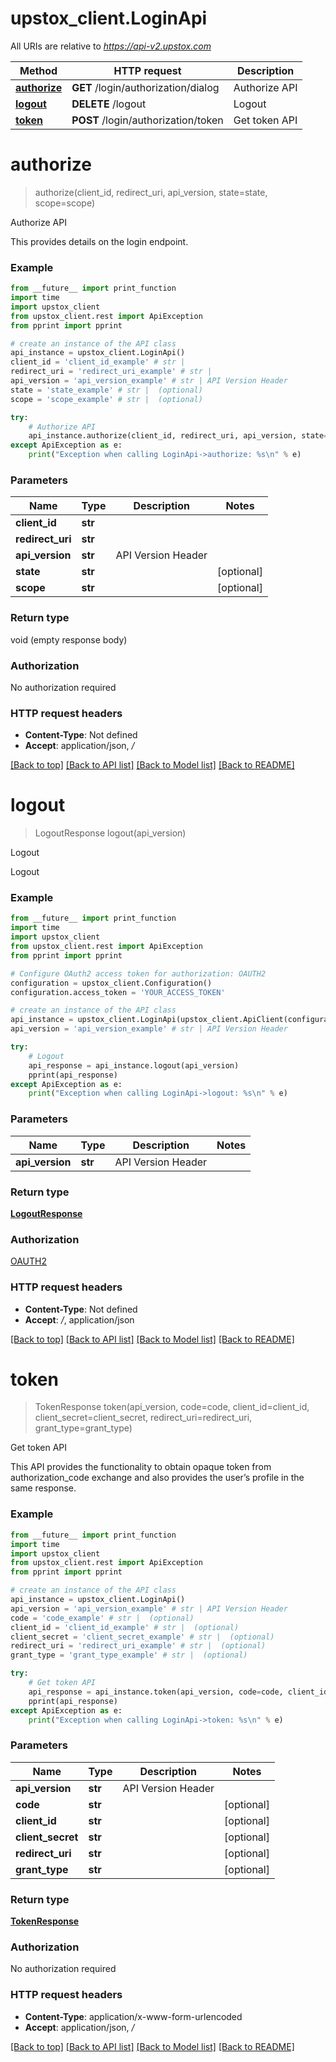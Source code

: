 # upstox_client.LoginApi

All URIs are relative to *https://api-v2.upstox.com*

Method | HTTP request | Description
------------- | ------------- | -------------
[**authorize**](LoginApi.md#authorize) | **GET** /login/authorization/dialog | Authorize API
[**logout**](LoginApi.md#logout) | **DELETE** /logout | Logout
[**token**](LoginApi.md#token) | **POST** /login/authorization/token | Get token API

# **authorize**
> authorize(client_id, redirect_uri, api_version, state=state, scope=scope)

Authorize API

This provides details on the login endpoint.

### Example
```python
from __future__ import print_function
import time
import upstox_client
from upstox_client.rest import ApiException
from pprint import pprint

# create an instance of the API class
api_instance = upstox_client.LoginApi()
client_id = 'client_id_example' # str | 
redirect_uri = 'redirect_uri_example' # str | 
api_version = 'api_version_example' # str | API Version Header
state = 'state_example' # str |  (optional)
scope = 'scope_example' # str |  (optional)

try:
    # Authorize API
    api_instance.authorize(client_id, redirect_uri, api_version, state=state, scope=scope)
except ApiException as e:
    print("Exception when calling LoginApi->authorize: %s\n" % e)
```

### Parameters

Name | Type | Description  | Notes
------------- | ------------- | ------------- | -------------
 **client_id** | **str**|  | 
 **redirect_uri** | **str**|  | 
 **api_version** | **str**| API Version Header | 
 **state** | **str**|  | [optional] 
 **scope** | **str**|  | [optional] 

### Return type

void (empty response body)

### Authorization

No authorization required

### HTTP request headers

 - **Content-Type**: Not defined
 - **Accept**: application/json, */*

[[Back to top]](#) [[Back to API list]](../README.md#documentation-for-api-endpoints) [[Back to Model list]](../README.md#documentation-for-models) [[Back to README]](../README.md)

# **logout**
> LogoutResponse logout(api_version)

Logout

Logout

### Example
```python
from __future__ import print_function
import time
import upstox_client
from upstox_client.rest import ApiException
from pprint import pprint

# Configure OAuth2 access token for authorization: OAUTH2
configuration = upstox_client.Configuration()
configuration.access_token = 'YOUR_ACCESS_TOKEN'

# create an instance of the API class
api_instance = upstox_client.LoginApi(upstox_client.ApiClient(configuration))
api_version = 'api_version_example' # str | API Version Header

try:
    # Logout
    api_response = api_instance.logout(api_version)
    pprint(api_response)
except ApiException as e:
    print("Exception when calling LoginApi->logout: %s\n" % e)
```

### Parameters

Name | Type | Description  | Notes
------------- | ------------- | ------------- | -------------
 **api_version** | **str**| API Version Header | 

### Return type

[**LogoutResponse**](LogoutResponse.md)

### Authorization

[OAUTH2](../README.md#OAUTH2)

### HTTP request headers

 - **Content-Type**: Not defined
 - **Accept**: */*, application/json

[[Back to top]](#) [[Back to API list]](../README.md#documentation-for-api-endpoints) [[Back to Model list]](../README.md#documentation-for-models) [[Back to README]](../README.md)

# **token**
> TokenResponse token(api_version, code=code, client_id=client_id, client_secret=client_secret, redirect_uri=redirect_uri, grant_type=grant_type)

Get token API

This API provides the functionality to obtain opaque token from authorization_code exchange and also provides the user’s profile in the same response.

### Example
```python
from __future__ import print_function
import time
import upstox_client
from upstox_client.rest import ApiException
from pprint import pprint

# create an instance of the API class
api_instance = upstox_client.LoginApi()
api_version = 'api_version_example' # str | API Version Header
code = 'code_example' # str |  (optional)
client_id = 'client_id_example' # str |  (optional)
client_secret = 'client_secret_example' # str |  (optional)
redirect_uri = 'redirect_uri_example' # str |  (optional)
grant_type = 'grant_type_example' # str |  (optional)

try:
    # Get token API
    api_response = api_instance.token(api_version, code=code, client_id=client_id, client_secret=client_secret, redirect_uri=redirect_uri, grant_type=grant_type)
    pprint(api_response)
except ApiException as e:
    print("Exception when calling LoginApi->token: %s\n" % e)
```

### Parameters

Name | Type | Description  | Notes
------------- | ------------- | ------------- | -------------
 **api_version** | **str**| API Version Header | 
 **code** | **str**|  | [optional] 
 **client_id** | **str**|  | [optional] 
 **client_secret** | **str**|  | [optional] 
 **redirect_uri** | **str**|  | [optional] 
 **grant_type** | **str**|  | [optional] 

### Return type

[**TokenResponse**](TokenResponse.md)

### Authorization

No authorization required

### HTTP request headers

 - **Content-Type**: application/x-www-form-urlencoded
 - **Accept**: application/json, */*

[[Back to top]](#) [[Back to API list]](../README.md#documentation-for-api-endpoints) [[Back to Model list]](../README.md#documentation-for-models) [[Back to README]](../README.md)

